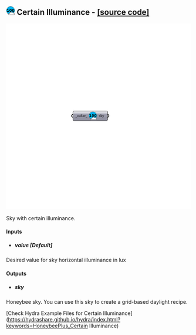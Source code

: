 ## ![](../../images/icons/Certain_Illuminance.png) Certain Illuminance - [[source code]](https://github.com/ladybug-tools/honeybee-grasshopper/tree/master/plugin/grasshopper/src/HoneybeePlus_Certain%20Illuminance.py)

![](../../images/components/Certain_Illuminance.png)

Sky with certain illuminance.

#### Inputs
* ##### value [Default]
Desired value for sky horizontal illuminance in lux

#### Outputs
* ##### sky
Honeybee sky. You can use this sky to create a grid-based daylight
 recipe.


[Check Hydra Example Files for Certain Illuminance](https://hydrashare.github.io/hydra/index.html?keywords=HoneybeePlus_Certain Illuminance)